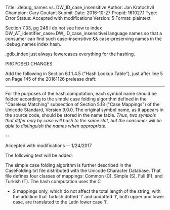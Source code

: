 Title:       .debug_names vs. DW_ID_case_insensitive
Author:      Jan Kratochvil
Champion:    Cary Coutant
Submit-Date: 2016-10-27
Propid:      161027.1
Type:        Error
Status:      Accepted with modifications
Version:     5
Format:      plaintext

Section 7.33, pg 248
I do not see how to index DW_AT_identifier_case=DW_ID_case_insensitivei
language names so that a consumer can find such case-insensitive &&
case-preserving names in the .debug_names index hash.

.gdb_index just always lowercases everything for the hashing.


PROPOSED CHANGES

Add the following in Section 6.1.1.4.5 ("Hash Lookup Table"), just
after line 5 on Page 145 of the 20161126 prelease draft:

-------------
For the purposes of the hash computation, each symbol name should be
folded according to the simple case folding algorithm defined in the
"Caseless Matching" subsection of Section 5.18 ("Case Mappings") of
the Unicode Standard, Version 9.0.0. The original symbol name, as it
appears in the source code, should be stored in the name table.
*Thus, two symbols that differ only by case will hash to
the same slot, but the consumer will be able to distinguish the names
when appropriate.*

--

Accepted with modifications -- 1/24/2017

The following text will be added:

The simple case folding algorithm is further described
in the CaseFolding.txt file distributed with the Unicode Character
Database. That file defines four classes of mappings: Common (C),
Simple (S), Full (F), and Turkish (T). The hash computation uses the C
+ S mappings only, which do not affect the total length of the
string, with the addition that Turkish dotted 'I' and undotted 'I', both
upper and lower case, are translated to the Latin lower case 'i'.
